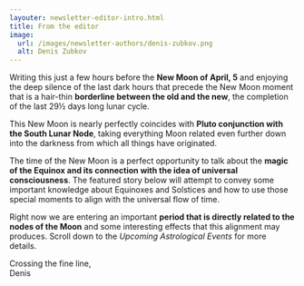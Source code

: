 ```yaml
---
layouter: newsletter-editor-intro.html
title: From the editor
image: 
  url: /images/newsletter-authors/denis-zubkov.png
  alt: Denis Zubkov
---
```


Writing this just a few hours before the **New Moon of April, 5** and enjoying the deep silence of the last dark hours that precede the New Moon moment that is a hair-thin **borderline between the old and the new**, the completion of the last 29½ days long lunar cycle.

This New Moon is nearly perfectly coincides with **Pluto conjunction with the South Lunar Node**, taking everything Moon related even further down into the darkness from which all things have originated.

The time of the New Moon is a perfect opportunity to talk about the **magic of the Equinox and its connection with the idea of universal consciousness**. The featured story below will attempt to convey some important knowledge about Equinoxes and Solstices and how to use those special moments to align with the universal flow of time.

Right now we are entering an important **period that is directly related to the nodes of the Moon** and some interesting effects that this alignment may produces. Scroll down to the _Upcoming Astrological Events_ for more details.

Crossing the fine line,<br>
<span class="signature">Denis</span>
